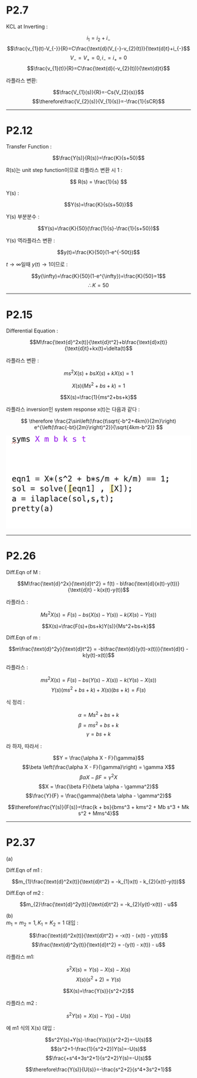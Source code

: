 # **P2.7**

KCL at Inverting :


$$i_{1}=i_{2}+i_{-}$$
$$\frac{v_{1}(t)-V_{-}}{R}=C\frac{\text{d}(V_{-}-v_{2}(t))}{\text{d}t}+i_{-}$$
$$V_{-}=V_{+}=0, i_{-}=i_{+}=0$$
$$\frac{v_{1}(t)}{R}=C\frac{\text{d}(-v_{2}(t))}{\text{d}t}$$


라플라스 변환:


$$\frac{V_{1}(s)}{R}=-Cs{V_{2}(s)}$$
$$\therefore\frac{V_{2}(s)}{V_{1}(s)}=-\frac{1}{sCR}$$



------------
# **P2.12**

Transfer Function :


$$\frac{Y(s)}{R(s)}=\frac{K}{s+50}$$  

R(s)는 unit step function이므로 라플라스 변환 시 1 :


$$
R(s) = \frac{1}{s}
$$


Y(s) :


$$Y(s)=\frac{K}{s(s+50)}$$


Y(s) 부분분수 :


$$Y(s)=\frac{K}{50}(\frac{1}{s}-\frac{1}{s+50})$$


Y(s) 역라플라스 변환 :


$$y(t)=\frac{K}{50}(1-e^{-50t})$$


$t\rightarrow\infty$일때 $y(t)\rightarrow1$이므로 :


$$y(\infty)=\frac{K}{50}(1-e^{\infty})=\frac{K}{50}=1$$
$$\therefore K=50$$


----------------
# **P2.15**

Differential Equation :


$$M\frac{\text{d}^2x(t)}{\text{d}t^2}+b\frac{\text{d}x(t)}{\text{d}t}+kx(t)=\delta(t)$$


라플라스 변환 :


$$ms^2X(s)+bsX(s)+kX(s)=1$$


$$X(s)(Ms^2+bs+k)=1$$


$$X(s)=\frac{1}{ms^2+bs+k}$$



라플라스 inversion인 system response x(t)는 다음과 같다 :  


$$
\therefore \frac{2\sin\left(\frac{t\sqrt{-b^2+4km}}{2m}\right) e^{\left(\frac{-bt}{2m}\right)^2}}{\sqrt{4km-b^2}}
$$  


![P2.15](https://github.com/SeungBeenWon/repository-basic/blob/main/%E1%84%89%E1%85%B3%E1%84%8F%E1%85%B3%E1%84%85%E1%85%B5%E1%86%AB%E1%84%89%E1%85%A3%E1%86%BA%202024-10-15%2001.22.53.png)





-----------
# **P2.26**

Diff.Eqn of M : 


$$M\frac{\text{d}^2x}{\text{d}t^2} = f(t) - b\frac{\text{d}(x(t)-y(t))}{\text{d}t} - k(x(t)-y(t))$$

라플라스 : 


$$M s^2 X(s) = F(s) - bs(X(s) - Y(s)) - k(X(s) - Y(s))$$

$$X(s)=\frac{F(s)+(bs+k)Y(s)}{Ms^2+bs+k}$$

Diff.Eqn of m :


$$m\frac{\text{d}^2y}{\text{d}t^2} = -b\frac{\text{d}(y(t)-x(t))}{\text{d}t} - k(y(t)-x(t))$$


라플라스 : 


$$ms^2 X(s) = F(s) - bs(Y(s) - X(s)) - k(Y(s) - X(s))$$
$$Y(s)(ms^2+bs+k)+X(s)(bs+k)=F(s)$$


식 정리 : 


$$\alpha = M s^2 + b s + k$$
$$\beta = m s^2 + b s + k$$
$$\gamma = b s + k$$  


라 하자, 따라서 :  


$$Y = \frac{\alpha X - F}{\gamma}$$
$$\beta \left(\frac{\alpha X - F}{\gamma}\right) = \gamma X$$
$$\beta \alpha X - \beta F = \gamma^2 X$$
$$X = \frac{\beta F}{\beta \alpha - \gamma^2}$$
$$\frac{Y}{F} = \frac{\gamma}{\beta \alpha - \gamma^2}$$

$$\therefore\frac{Y(s)}{F(s)}=\frac{k + bs}{bms^3 + kms^2 + Mb s^3 + Mk s^2 + Mms^4}$$


---
# **P2.37**

(a)  

Diff.Eqn of m1 : 


$$m_{1}\frac{\text{d}^2x(t)}{\text{d}t^2} = -k_{1}x(t) - k_{2}(x(t)-y(t))$$

Diff.Eqn of m2 :  

$$m_{2}\frac{\text{d}^2y(t)}{\text{d}t^2} = -k_{2}(y(t)-x(t)) - u$$


(b)  
$m_{1}=m_{2}=1, K_{1}=K_{2}=1$ 대입 :  


$$\frac{\text{d}^2x(t)}{\text{d}t^2} = -x(t) - (x(t) - y(t))$$
$$\frac{\text{d}^2y(t)}{\text{d}t^2} = -(y(t) - x(t)) - u$$

라플라스 m1: 


$$s^2 X(s) = Y(s) - X(s) - X(s)$$
$$X(s)(s^2+2)=Y(s)$$  


$$X(s)=\frac{Y(s)}{s^2+2}$$

라플라스 m2 : 


$$s^2 Y(s) = X(s) - Y(s) - U(s)$$


에 m1 식의 X(s) 대입 :  


$$s^2Y(s)+Y(s)-\frac{Y(s)}{s^2+2}=-U(s)$$
$$(s^2+1-\frac{1}{s^2+2})Y(s)=-U(s)$$
$$\frac{+s^4+3s^2+1}{s^2+2}Y(s)=-U(s)$$  

$$\therefore\frac{Y(s)}{U(s)}=-\frac{s^2+2}{s^4+3s^2+1}$$
